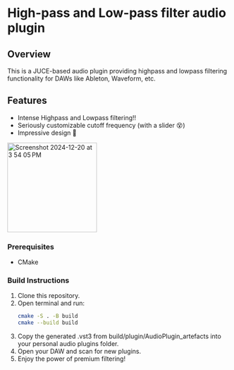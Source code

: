 # High-pass and Low-pass filter audio plugin 

## Overview
This is a JUCE-based audio plugin providing highpass and lowpass filtering functionality for DAWs like Ableton, Waveform, etc.

## Features
- Intense Highpass and Lowpass filtering!!
- Seriously customizable cutoff frequency (with a slider 😵)
- Impressive design 🤤
  
<img width="203" alt="Screenshot 2024-12-20 at 3 54 05 PM" src="https://github.com/user-attachments/assets/7a5fb28e-f627-48b2-8efe-1d26f8320f32" />

### Prerequisites
- CMake

### Build Instructions
1. Clone this repository.
2. Open terminal and run:
   ```bash
   cmake -S . -B build
   cmake --build build
   ```
3. Copy the generated .vst3 from build/plugin/AudioPlugin_artefacts into your personal audio plugins folder.
4. Open your DAW and scan for new plugins.
5. Enjoy the power of premium filtering!
